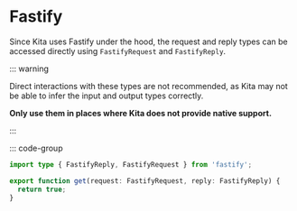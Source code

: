 # Fastify

Since Kita uses Fastify under the hood, the request and reply types can be
accessed directly using `FastifyRequest` and `FastifyReply`.

::: warning

Direct interactions with these types are not recommended, as Kita may not be
able to infer the input and output types correctly.

**Only use them in places where Kita does not provide native support.**

:::

::: code-group

```ts {4} [routes/index.ts]
import type { FastifyReply, FastifyRequest } from 'fastify';

export function get(request: FastifyRequest, reply: FastifyReply) {
  return true;
}
```
